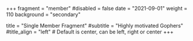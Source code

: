 +++
fragment = "member"
#disabled = false
date = "2021-09-01"
weight = 110
background = "secondary"

title = "Single Member Fragment"
#subtitle = "Highly motivated Gophers"
#title_align = "left" # Default is center, can be left, right or center
+++

